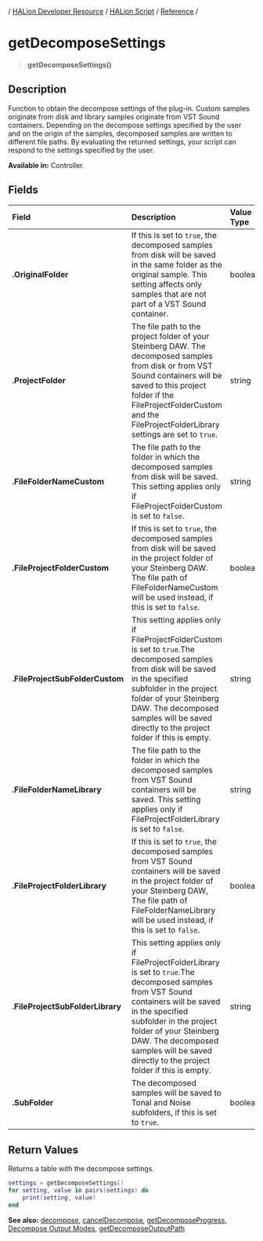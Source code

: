 / [HALion Developer Resource](../../HALion-Developer-Resource.md) / [HALion Script](./HALion-Script.md) / [Reference](./Reference.md) /

# getDecomposeSettings

>**getDecomposeSettings()**

## Description

Function to obtain the decompose settings of the plug-in. Custom samples originate from disk and library samples originate from VST Sound containers. Depending on the decompose settings specified by the user and on the origin of the samples, decomposed samples are written to different file paths. By evaluating the returned settings, your script can respond to the settings specified by the user.

**Available in:** Controller.

## Fields

|Field|Description|Value Type|
|:-|:-|:-|
|**.OriginalFolder**|If this is set to ``true``, the decomposed samples from disk will be saved in the same folder as the original sample. This setting affects only samples that are not part of a VST Sound container.|boolean|
|**.ProjectFolder**|The file path to the project folder of your Steinberg DAW. The decomposed samples from disk or from VST Sound containers will be saved to this project folder if the FileProjectFolderCustom and the FileProjectFolderLibrary settings are set to ``true``.|string|
|**.FileFolderNameCustom**|The file path to the folder in which the decomposed samples from disk will be saved. This setting applies only if FileProjectFolderCustom is set to ``false``.|string|
|**.FileProjectFolderCustom**|If this is set to ``true``, the decomposed samples from disk will be saved in the project folder of your Steinberg DAW. The file path of FileFolderNameCustom will be used instead, if this is set to ``false``.|boolean|
|**.FileProjectSubFolderCustom**|This setting applies only if FileProjectFolderCustom is set to ``true``.The decomposed samples from disk will be saved in the specified subfolder in the project folder of your Steinberg DAW. The decomposed samples will be saved directly to the project folder if this is empty.|string|
|**.FileFolderNameLibrary**|The file path to the folder in which the decomposed samples from VST Sound containers will be saved. This setting applies only if FileProjectFolderLibrary is set to ``false``.|string|
|**.FileProjectFolderLibrary**|If this is set to ``true``, the decomposed samples from VST Sound containers will be saved in the project folder of your Steinberg DAW, The file path of FileFolderNameLibrary will be used instead, if this is set to ``false``.|boolean|
|**.FileProjectSubFolderLibrary**|This setting applies only if FileProjectFolderLibrary is set to ``true``.The decomposed samples from VST Sound containers will be saved in the specified subfolder in the project folder of your Steinberg DAW. The decomposed samples will be saved directly to the project folder if this is empty.|string|
|**.SubFolder**|The decomposed samples will be saved to Tonal and Noise subfolders, if this is set to ``true``.|boolean|

## Return Values

Returns a table with the decompose settings.

```lua
settings = getDecomposeSettings()
for setting, value in pairs(settings) do
    print(setting, value)
end
```

**See also:** [decompose](./decompose.md), [cancelDecompose](./cancelDecompose.md), [getDecomposeProgress](./getDecomposeProgress.md), [Decompose Output Modes](./Decompose-Output-Modes.md), [getDecomposeOutputPath](./getDecomposeOutputPath.md)
